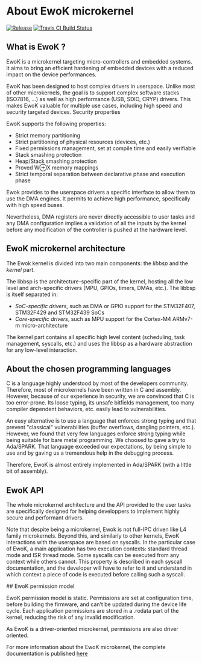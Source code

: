 # About EwoK microkernel


[![Release](https://img.shields.io/github/release/wookey-project/ewok-kernel.svg)](https://github.com/wookey-project/ewok-kernel/releases/latest)
[![Travis CI Build Status](https://api.travis-ci.com/wookey-project/ewok-kernel.svg?branch=master)](https://travis-ci.com/wookey-project/ewok-kernel)


## What is EwoK ?

EwoK is a microkernel targeting micro-controllers and embedded systems. It aims
to bring an efficient hardening of embedded devices with a reduced impact on
the device performances.

EwoK has been designed to host complex drivers in userspace. Unlike most of
other microkernels, the goal is to support complex software stacks (ISO7816, …)
as well as high performance (USB, SDIO, CRYP) drivers. This makes EwoK valuable
for multiple use cases, including high speed and security targeted devices.
Security properties

EwoK supports the following properties:

   * Strict memory partitioning
   * Strict partitioning of physical resources (devices, etc.)
   * Fixed permissions management, set at compile time and easily verifiable
   * Stack smashing protection
   * Heap/Stack smashing protection
   * Proved W⊕X memory mappings
   * Strict temporal separation between declarative phase and execution phase

Ewok provides to the userspace drivers a specific interface to allow them to
use the DMA engines. It permits to achieve high performance, specifically with
high speed buses.

Nevertheless, DMA registers are never directly accessible to user tasks and any
DMA configuration implies a validation of all the inputs by the kernel before
any modification of the controller is pushed at the hardware level.

## EwoK microkernel architecture

The Ewok kernel is divided into two main components: the *libbsp* and the *kernel*
part.

The libbsp is the architecture-specific part of the kernel, hosting all the low
level and arch-specific drivers (MPU, GPIOs, timers, DMAs, etc.). The libbsp is
itself separated in:

   * *SoC-specific drivers*, such as DMA or GPIO support for the STM32F407, STM32F429 and STM32F439 SoCs
   * *Core-specific drivers*, such as MPU support for the Cortex-M4 ARMv7-m micro-architecture

The kernel part contains all specific high level content (scheduling, task
management, syscalls, etc.) and uses the libbsp as a hardware abstraction for
any low-level interaction.

## About the chosen programming languages

C is a language highly understood by most of the developers community.
Therefore, most of microkernels have been written in C and assembly.
However, because of our experience in security, we are convinced that C is
too error-prone. Its loose typing, its unsafe bitfields management, too many
compiler dependent behaviors, etc. easily lead to vulnerabilities.

An easy alternative is to use a language that enforces strong typing
and that prevent "classical" vulnerabilities (buffer overflows, dangling
pointers, etc.). However, we found that very few languages enforce strong
typing while being suitable for bare metal programming. We choosed to gave a
try to Ada/SPARK. That language exceeded our expectations, by being simple
to use and by gaving us a tremendous help in the debugging process.

Therefore, EwoK is almost entirely implemented in Ada/SPARK (with a little bit
of assembly).

## EwoK API

The whole microkernel architecture and the API provided to the user tasks are
specifically designed for helping developpers to implement highly secure and
performant drivers.

Note that despite being a microkernel, Ewok is not full-IPC driven like L4
family microkernels. Beyond this, and similarly to other kernels, EwoK
interactions with the userspace are based on syscalls. In the particular case
of EwoK, a main application has two execution contexts: standard thread mode
and ISR thread mode. Some syscalls can be executed from any context while
others cannot. This property is described in each syscall documentation, and
the developer will have to refer to it and understand in which context a piece
of code is executed before calling such a syscall.

## EwoK permission model

EwoK permission model is static. Permissions are set at configuration time,
before building the firmware, and can’t be updated during the device life
cycle. Each application permissions are stored in a .rodata part of the kernel,
reducing the risk of any invalid modification.

As EwoK is a driver-oriented microkernel, permissions are also driver oriented.

For more information about the EwoK microkernel, the complete documentation is
published [here](https://wookey-project.github.io/ewok/index.html)
